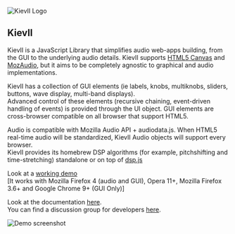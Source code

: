 ![KievII Logo][kieviilogo]

KievII
------

KievII is a JavaScript Library that simplifies audio web-apps building, from the GUI to the underlying audio details.
KievII supports [HTML5 Canvas](https://developer.mozilla.org/en/HTML/Canvas) and [MozAudio](https://developer.mozilla.org/en/Introducing_the_Audio_API_Extension), but it aims to be completely agnostic to graphical and audio implementations.

KievII has a collection of GUI elements (ie labels, knobs, multiknobs, sliders, buttons, wave display, multi-band displays).  
Advanced control of these elements (recursive chaining, event-driven handling of events) is provided  through the UI object. GUI elements are cross-browser compatible on all browser that support HTML5.

Audio is compatible with Mozilla Audio API + audiodata.js. When HTML5 real-time audio will be standardized, KievII Audio objects will support every browser.  
KievII provides its homebrew DSP algorithms (for example, pitchshifting and time-stretching) standalone or on top of [dsp.js][dsp.js_address]

Look at a [working demo](http://bitterspring.net/KievII_site/demos/voron/index.html)  
[It works with Mozilla Firefox 4 (audio and GUI), Opera 11+, Mozilla Firefox 3.6+ and Google Chrome 9+ (GUI Only)]

Look at the documentation [here](https://github.com/janesconference/KievII/wiki).  
You can find a discussion group for developers [here][group_address].

![Demo screenshot][dscreen]

[dscreen]: http://dl.dropbox.com/u/6767816/PublicStuff/voron_ff4.png
[kieviilogo]: http://bitterspring.net/images/globals/kievii_logo_little.png
[dsp.js_address]: http://github.com/corbanbrook/dsp.js/
[emscripten_address]: https://github.com/janesconference/KievII/tree/master/dsp/emscripten_compiled
[group_address]: http://groups.google.com/group/kievii